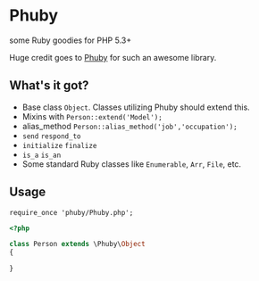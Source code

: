 # Phuby

some Ruby goodies for PHP 5.3+

Huge credit goes to [Phuby](https://github.com/speedmax/phuby) for such an awesome library.

## What's it got?

 - Base class `Object`. Classes utilizing Phuby should extend this.
 - Mixins with `Person::extend('Model');`
 - alias_method `Person::alias_method('job','occupation');`
 - `send` `respond_to` 
 - `initialize` `finalize`
 - `is_a` `is_an`
 - Some standard Ruby classes like `Enumerable`, `Arr`, `File`, etc.

## Usage

`require_once 'phuby/Phuby.php';`

```php
<?php

class Person extends \Phuby\Object
{

}
```
